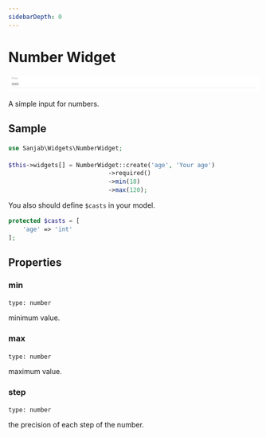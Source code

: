 ```yaml
---
sidebarDepth: 0
---
```

# Number Widget
![Number widget](../images/screenshots/widgets/number.jpg)

A simple input for numbers.

## Sample
```php
use Sanjab\Widgets\NumberWidget;

$this->widgets[] = NumberWidget::create('age', 'Your age')
                            ->required()
                            ->min(18)
                            ->max(120);
```

You also should define `$casts` in your model.
```php
protected $casts = [
    'age' => 'int'
];
```

## Properties

### min
`type: number`

minimum value.

### max
`type: number`

maximum value.

### step
`type: number`

the precision of each step of the number.
